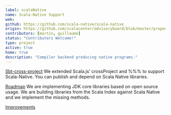 ```yaml
---
label: scalaNative
name: Scala-Native Support
web:
github: https://github.com/scala-native/scala-native
origin: https://github.com/scalacenter/advisoryboard/blob/master/proposals/001-native-scala-for-spark.md
contributors: [martin, guillaume]
status: "Contributors Welcome!"
type: project
active: true
home: true
description: "Compiler backend producing native programs."
---
```

[Sbt-cross-project](https://github.com/scala-native/sbt-crossproject)
  We extended Scala.js’ crossProject and %%% to support Scala-Native. You can publish and depend on Scala Native libraries.

  [Roadmap](https://docs.google.com/document/d/1HLpwa7Uz0mKzldBlalkTh1zI1OoEwWlrMFrqnDc6x_M/edit?ts=57d7ee43) We are implementing JDK core libraries based on open source usage. We are building libraries from the Scala Index against Scala Native and we implement the missing methods.

  [Improvements](https://github.com/scala-native/scala-native/pulls/MasseGuillaume)

